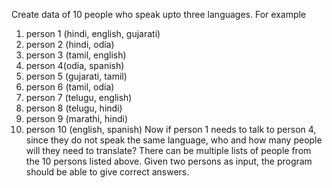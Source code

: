 Create data of 10 people who speak upto three languages. For example
1. person 1 (hindi, english, gujarati)
2. person 2 (hindi, odia)
3. person 3 (tamil, english)
4. person 4(odia, spanish)
5. person 5 (gujarati, tamil)
6. person 6 (tamil, odia)
7. person 7 (telugu, english)
8. person 8 (telugu, hindi)
9. person 9 (marathi, hindi)
10. person 10 (english, spanish)
Now if person 1 needs to talk to person 4, since they do not speak the same language, who
and how many people will they need to translate? There can be multiple lists of people from
the 10 persons listed above. Given two persons as input, the program should be able to give
correct answers.
